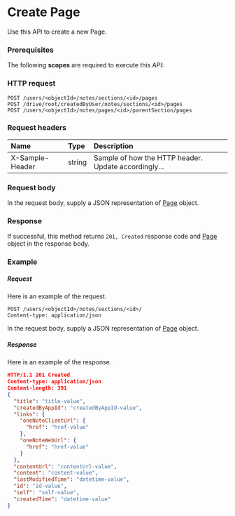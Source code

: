 # Create Page

Use this API to create a new Page.
### Prerequisites
The following **scopes** are required to execute this API: 
### HTTP request
<!-- { "blockType": "ignored" } -->
```http
POST /users/<objectId>/notes/sections/<id>/pages
POST /drive/root/createdByUser/notes/sections/<id>/pages
POST /users/<objectId>/notes/pages/<id>/parentSection/pages

```
### Request headers
| Name       | Type | Description|
|:---------------|:--------|:----------|
| X-Sample-Header  | string  | Sample of how the HTTP header. Update accordingly...|

### Request body
In the request body, supply a JSON representation of [Page](../resources/page.md) object.


### Response
If successful, this method returns `201, Created` response code and [Page](../resources/page.md) object in the response body.

### Example
##### Request
Here is an example of the request.
<!-- {
  "blockType": "request",
  "name": "create_page_from_section"
}-->
```http
POST /users/<objectId>/notes/sections/<id>/
Content-type: application/json
```
In the request body, supply a JSON representation of [Page](../resources/page.md) object.
##### Response
Here is an example of the response.
<!-- {
  "blockType": "response",
  "truncated": false,
  "@odata.type": "page"
} -->
```json
HTTP/1.1 201 Created
Content-type: application/json
Content-length: 391
{
  "title": "title-value",
  "createdByAppId": "createdByAppId-value",
  "links": {
    "oneNoteClientUrl": {
      "href": "href-value"
    },
    "oneNoteWebUrl": {
      "href": "href-value"
    }
  },
  "contentUrl": "contentUrl-value",
  "content": "content-value",
  "lastModifiedTime": "datetime-value",
  "id": "id-value",
  "self": "self-value",
  "createdTime": "datetime-value"
}
```

<!-- uuid: 122b4ce0-cead-4e6f-8bd6-ffb496346ccb
2015-10-15 16:17:33 UTC -->
<!-- {
  "type": "#page.annotation",
  "description": "Create Page",
  "keywords": "",
  "section": "documentation",
  "tocPath": ""
}-->